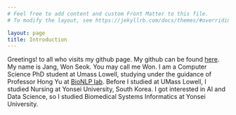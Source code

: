 ```yaml
---
# Feel free to add content and custom Front Matter to this file.
# To modify the layout, see https://jekyllrb.com/docs/themes/#overriding-theme-defaults

layout: page
title: Introduction
---
```




Greetings! to all who visits my github page.
My github can be found [here](https://github.com/memy85). 
My name is Jang, Won Seok. You may call me Won. 
I am a Computer Science PhD student at Umass Lowell, studying under the guidance of Professor Hong Yu at [BioNLP lab](https://bio-nlp.org/).
Before I studied at UMass Lowell, I studied Nursing at Yonsei University, South Korea.
I got interested in AI and Data Science, so I studied Biomedical Systems Informatics at Yonsei University.

